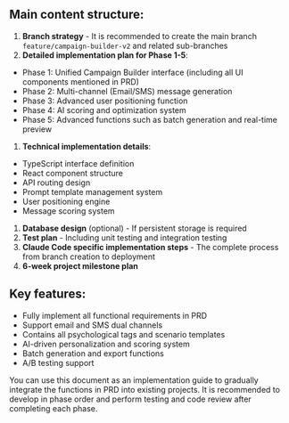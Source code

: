 ## Main content structure:

1. **Branch strategy** - It is recommended to create the main branch `feature/campaign-builder-v2` and related sub-branches
2. **Detailed implementation plan for Phase 1-5**:
- Phase 1: Unified Campaign Builder interface (including all UI components mentioned in PRD)
- Phase 2: Multi-channel (Email/SMS) message generation
- Phase 3: Advanced user positioning function
- Phase 4: AI scoring and optimization system
- Phase 5: Advanced functions such as batch generation and real-time preview
1. **Technical implementation details**:
- TypeScript interface definition
- React component structure
- API routing design
- Prompt template management system
- User positioning engine
- Message scoring system
1. **Database design** (optional) - If persistent storage is required
2. **Test plan** - Including unit testing and integration testing
3. **Claude Code specific implementation steps** - The complete process from branch creation to deployment
4. **6-week project milestone plan**

## Key features:

- Fully implement all functional requirements in PRD
- Support email and SMS dual channels
- Contains all psychological tags and scenario templates
- AI-driven personalization and scoring system
- Batch generation and export functions
- A/B testing support

You can use this document as an implementation guide to gradually integrate the functions in PRD into existing projects. It is recommended to develop in phase order and perform testing and code review after completing each phase.
